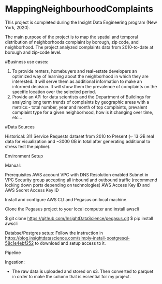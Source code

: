 # MappingNeighbourhoodComplaints
This project is completed during the Insight Data Engineering program (New York, 2020). 

The main purpose of the project is to map the spatial and temporal distribution of neighborhoods complaint by borough, zip code, and neighborhood. The project analyzed complaints data from 2010-to-date at borough and zip-code level.


#Business use cases:

1. To provide renters, homebuyers and real-estate developers an optimized way of learning about the neighborhood in which they are interested. It will serve them as additional information to make an informed decision. It will show them the prevalence of complaints on the specific location over the selected period. 
2. Provide an API for data scientists and the Department of Buildings for analyzing long term trends of complaints by geographic areas with a metrics:- total number, year and month of top complaints, prevalent complaint type for a given neighborhood, how is it changing over time, etc... 

#Data Sources

Historical: 311 Service Requests dataset from 2010 to Present (~ 13 GB real data for visualization and ~3000 GB in total after generating additional to stress test the pipline). 

Environment Setup

Manual: 

Prerequisites
AWS account
VPC with DNS Resolution enabled
Subnet in VPC
Security group accepting all inbound and outbound traffic (recommend locking down ports depending on technologies)
AWS Access Key ID and AWS Secret Access Key ID

Install and configure AWS CLI  and Pegasus on local machine. 

Clone the Pegasus project to your local computer and install awscli

$ git clone https://github.com/InsightDataScience/pegasus.git
$ pip install awscli

Databse/Postgres setup:
Follow the instruction in  https://blog.insightdatascience.com/simply-install-postgresql-58c1e4ebf252 to download and setup access to it.


Pipeline

Ingestion:

- The raw data is uploaded and stored on s3. Then converted to parquet in order to make the column that is essential for my project. 


